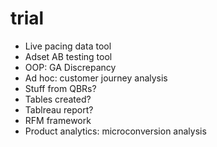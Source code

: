 # trial

- Live pacing data tool
- Adset AB testing tool
- OOP: GA Discrepancy
- Ad hoc: customer journey analysis
- Stuff from QBRs?
- Tables created?
- Tablreau report?
- RFM framework
- Product analytics: microconversion analysis
